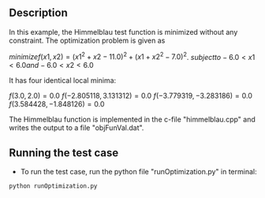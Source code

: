 ## Description

In this example, the Himmelblau test function is minimized without any constraint. The optimization problem is given as

$minimize f(x1,x2) = (x1^2+x2-11.0)^2 + (x1+x2^2-7.0)^2$.
$subject to -6.0 < x1 < 6.0 and -6.0 < x2 < 6.0$



It has four identical local minima:

$f(3.0,2.0) = 0.0$
$f(-2.805118, 3.131312) = 0.0$
$f(-3.779319, -3.283186) = 0.0$
$f(3.584428, -1.848126) = 0.0$


The Himmelblau function is implemented in the c-file "himmelblau.cpp" and writes the output to 
a file "objFunVal.dat". 


## Running the test case

- To run the test case, run the python file "runOptimization.py" in terminal:

```
python runOptimization.py 
```

